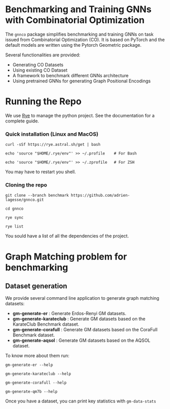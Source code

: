# Benchmarking and Training GNNs with Combinatorial Optimization

The `gnnco` package simplifies benchmarking and training GNNs on task issued from Combinatorial Optimization (CO).
It is based on PyTorch and the default models are written using the Pytorch Geometric package.

Several functionalities are provided:
- Generating CO Datasets
- Using existing CO Dataset
- A framework to benchmark different GNNs architecture
- Using pretrained GNNs for generating Graph Positional Encodings


# Running the Repo

We use [Rye](https://rye.astral.sh/) to manage the python project. See the documentation for a complete guide.

### Quick installation (Linux and MacOS)

`curl -sSf https://rye.astral.sh/get | bash`

`echo 'source "$HOME/.rye/env"' >> ~/.profile    # For Bash`

`echo 'source "$HOME/.rye/env"' >> ~/.zprofile   # For ZSH`

You may have to restart you shell.

### Cloning the repo

`git clone --branch benchmark https://github.com/adrien-lagesse/gnnco.git`

`cd gnnco`

`rye sync`

`rye list`

You sould have a list of all the dependencies of the project.


# Graph Matching problem for benchmarking

## Dataset generation

We provide several command line application to generate graph matching datasets:

- **gm-generate-er** : Generate Erdos-Renyi GM datasets.
- **gm-generate-karateclub** : Generate GM datasets based on the KarateClub Benchmark dataset.
- **gm-generate-corafull** : Generate GM datasets based on the CoraFull Benchmark dataset.
- **gm-generate-aqsol** : Generate GM datasets based on the AQSOL dataset.

To know more about them run:

`gm-generate-er --help`

`gm-generate-karateclub --help`

`gm-generate-corafull --help`

`gm-generate-qm7b --help`

Once you have a dataset, you can print key statistics with `gm-data-stats`






